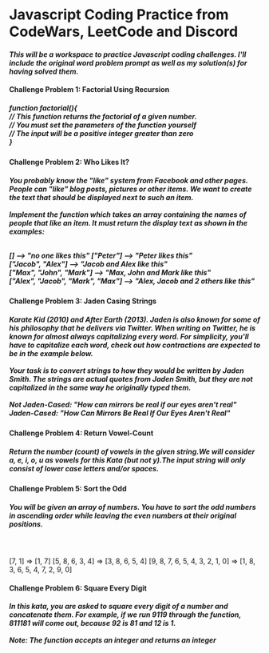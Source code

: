 <h1>Javascript Coding Practice from CodeWars, LeetCode and Discord</h1>
<h4><i>This will be a workspace to practice Javascript coding challenges. I'll include the original word problem prompt as well as my solution(s) for having solved them.</i></h4>
<h4>Challenge Problem 1: Factorial Using Recursion</h4>
<h5>
function factorial(){
  <br>
    // This function returns the factorial of a given number.
  <br>
    // You must set the parameters of the function yourself
  <br>
    //  The input will be a positive integer greater than zero
  <br>
}
<br>

<h4>Challenge Problem 2: Who Likes It?</h4>
<h5>
You probably know the "like" system from Facebook and other pages. People can "like" blog posts, pictures or other items. We want to create the text that should be displayed next to such an item.
<br>
<br>
Implement the function which takes an array containing the names of people that like an item. It must return the display text as shown in the examples:
<br>
<br>

[] -->  "no one likes this"
["Peter"] -->  "Peter likes this"
<br>
["Jacob", "Alex"] -->  "Jacob and Alex like this"
<br>
["Max", "John", "Mark"] -->  "Max, John and Mark like this"
<br>
["Alex", "Jacob", "Mark", "Max"] -->  "Alex, Jacob and 2 others like this"

<h4>Challenge Problem 3: Jaden Casing Strings</h4>
<h5>
Karate Kid (2010) and After Earth (2013). Jaden is also known for some of his philosophy that he delivers via Twitter. When writing on Twitter, he is known for almost always capitalizing every word. For simplicity, you'll have to capitalize each word, check out how contractions are expected to be in the example below.
<br>
<br>
Your task is to convert strings to how they would be written by Jaden Smith. The strings are actual quotes from Jaden Smith, but they are not capitalized in the same way he originally typed them.
<br>
<br>
Not Jaden-Cased: "How can mirrors be real if our eyes aren't real"
Jaden-Cased:     "How Can Mirrors Be Real If Our Eyes Aren't Real"

<h4>Challenge Problem 4: Return Vowel-Count</h4>
<h5>Return the number (count) of vowels in the given string.We will consider a, e, i, o, u as vowels for this Kata (but not y).The input string will only consist of lower case letters and/or spaces.</h5>

<h4>Challenge Problem 5: Sort the Odd</h4>
<h5>You will be given an array of numbers. You have to sort the odd numbers in ascending order while leaving the even numbers at their original positions.</h5>
<br>
<br>
[7, 1]  =>  [1, 7]
[5, 8, 6, 3, 4]  =>  [3, 8, 6, 5, 4]
[9, 8, 7, 6, 5, 4, 3, 2, 1, 0]  =>  [1, 8, 3, 6, 5, 4, 7, 2, 9, 0]

<h4>Challenge Problem 6: Square Every Digit</h4>
<h5>In this kata, you are asked to square every digit of a number and concatenate them. For example, if we run 9119 through the function, 811181 will come out, because 92 is 81 and 12 is 1.
<br>
<br>
Note: The function accepts an integer and returns an integer

